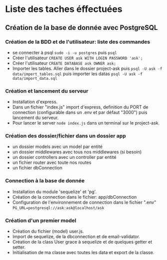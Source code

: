 # Liste des taches éffectuées

## Création de la base de donnée avec PostgreSQL

### Création de la BDD et de l'utilisateur: liste des commandes

- se connecter à psql ```sudo -i -u postgres``` puis ```psql```
- Créer l'utilisateur ```CREATE USER ask WITH LOGIN PASSWORD 'ask';```
- Créer l'utilisateur ```CREATE DATABASE ask OWNER ask;```
- Importer les tables. Aller dans le dossier project-ask puis ```psql -U ask -f data/import_tables.sql``` puis importer les datas ```psql -U ask -f data/import_data.sql```

### Création et lancement du serveur

- Installation d'express.
- Dans un fichier "index.js" import d'express, definition du PORT de connection (configurable dans un .env et par défaut "3000") puis lancement du serveur.
- Pour lancer le server ```node index.js``` dans un terminal sur le project-ask.

### Création des dossier/fichier dans un dossier app

- un dossier models avec un model par entité
- un dossier middlewares avec tous nos middlewares (si besoin)
- un dossier controllers avec un controller par entité
- un fichier router avec toute nos routes
- un fichier dbConnection

### Connection à la base de donnée

- Installation du module 'sequelize' et 'pg'.
- Création de la connection dans le fichier: app/dbConnection
- Configuration de l'environnement de connection dans le fichier ".env" ```PG_URL=postgresql://ask:ask@localhost/ask```

### Création d'un premier model

- Création du fichier (model) user.js.
- Import de sequelize, de la dbconnection et de email-validator.
- Création de la class User grace à sequelize et de quelques getter et setter.
- Initialisation de ma classe avec toutes les data et export de la classe.